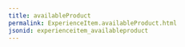 ```yaml
---
title: availableProduct
permalink: ExperienceItem.availableProduct.html
jsonid: experienceitem_availableproduct
---
```

